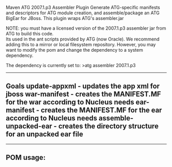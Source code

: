 Maven ATG 2007.1.p3 Assembler Plugin
        Generate ATG-specific manifests and descriptors for ATG module creation,
        and assemble/package an ATG BigEar for JBoss. This plugin wraps ATG's assembler.jar


NOTE:  you must have a licensed version of the 2007.1.p3 assembler jar from ATG to build this code.  
Its used in the ant scripts provided by ATG (now Oracle).  We recommend adding this to a mirror 
or local filesystem repository. However, you may want to modify the pom and change the 
dependency to a system dependency.

The dependency is currently set to:
<dependency>
  <groupId>>atg</groupId>
  <artifactId>assembler</artifactId>
  <version>2007.1.p3</version>
</dependency>

------------------------------------------------------------------------------------------------------------------------
Goals
update-appxml - updates the app xml for jboss
war-manifest - creates the MANIFEST.MF for the war according to Nucleus needs
ear-manifest - creates the MANIFEST.MF for the ear according to Nucleus needs
assemble-unpacked-ear - creates the directory structure for an unpacked ear file
------------------------------------------------------------------------------------------------------------------------


------------------------------------------------------------------------------------------------------------------------
POM usage:
------------------------------------------------------------------------------------------------------------------------

